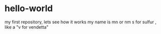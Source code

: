 # hello-world
my first repository, lets see how it works
my name is mn or nm
s for sulfur , like a "v for vendetta"
